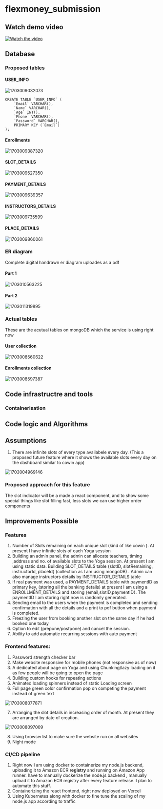 ﻿# flexmoney_submission



## Watch demo video
[![Watch the video](https://i.postimg.cc/zvwgQLNg/photofunny-net.jpg)](https://www.youtube.com/watch?v=uc_ZqWY1o4g)


## Database
### Proposed tables

#### USER_INFO
![1703009032073](image/README/1703009032073.png)

```
CREATE TABLE `USER_INFO` (
	`Email` VARCHAR(),
	`Name` VARCHAR(),
	`Age` INT(),
	`Phone` VARCHAR(),
	`Password` VARCHAR(),
	PRIMARY KEY (`Email`)
);
```

#### Enrollments
![1703009387320](image/README/1703009387320.png)

#### SLOT_DETAILS
![1703009527350](image/README/1703009527350.png)

#### PAYMENT_DETAILS
 ![1703009639357](image/README/1703009639357.png)

#### INSTRUCTORS_DETAILS
![1703009735599](image/README/1703009735599.png)

#### PLACE_DETAILS
![1703009860061](image/README/1703009860061.png)




### ER diagram
Complete digital handrawn er diagram uploades as a pdf

#### Part 1
![1703010563225](image/README/1703010563225.png)

#### Part 2
![1703011319895](image/README/1703011319895.png)

### Actual tables
These are the acutual tables on mongoDB which the service is using right now

#### User collection
![1703008560622](image/README/1703008560622.png)

#### Enrollments collection
![1703008597387](image/README/1703008597387.png)



## Code infrastructre and tools

### Containerisation

## Code logic and Algorithms 



## Assumptions
1. There are infinite slots of every type availabele every day. (This a proposed future feature where it shows the available slots every day on the dashboard similar to cowin app)

![1703004969146](image/README/1703004969146.png)
### Proposed approach for this feature
The slot indicator will be a made a react component, and to show some special things like slot filling fast, less slots we can use higher order components


## Improvements Possible
### Features

1. Number of  Slots remaining on each unique slot (kind of like cowin ). At present I have infinite slots of each Yoga session
2. Building an admin panel, the admin can allocate teachers, timing ,address and no. of available slots to the Yoga session. At present I am using static data. Building SLOT_DETAILS table {slotID, slotRemaining, instructorId, placeId}  (collection as I am using mongoDB)  . Admin can also manage instructors details by INSTRUCTOR_DETAILS table
3. If real payment was used, a PAYMENT_DETAILS table with paymentID as primary key, (storing all the banking details) at present I am using a ENROLLMENT_DETAILS and storing {email,slotID,paymentID}. The paymentID I am storing right now is randomly generated.
4. Sending email to the users when the payment is completed and sending confirmation with all the details and a print to pdf button when payment is completed.
5. Freezing the user from booking another slot on the same day if he had booked one today
6. Option to edit  (prepone/postpone) and cancel the session. 
7. Ability to add automatic recurring sessions with auto payment

### Frontend features:

1. Password strength checker bar
2. Make website responsive for mobile phones (not responsive as of now)
3. A dedicated about page on Yoga and using Chunking/lazy loading on it as few people will be going to open the page
4. Building custom hooks for repeating actions
5. Animated loading spinners instead of static Loading screen
6. Full page green color confirmation pop on competing the payment instead of green text

![1703008077871](image/README/1703008077871.png)

7. Arranging the slot details in increasing order of month. At present they are arranged by date of creation.

![1703008097009](image/README/1703008097009.png)

8. Using browserlist to make sure the website run on all websites
9. Night mode

### CI/CD pipeline

1. Right now I am using docker to containerize my node.js backend, uploading it to Amazon ECR **registry** and running on Amazon App runner.  have to manually dockerize the node.js backend , manually upload it to Amazon ECR registry after every feature release. I plan to automate this stuff.
2. Containerizing the react frontend, right now deployed on Vercel
3. Using Kubernetes along with docker to fine tune the scaling of my node.js app according to traffic